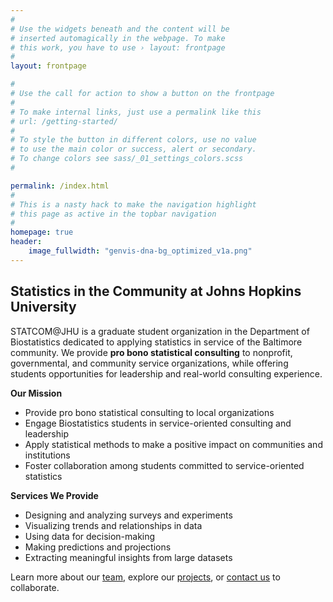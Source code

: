 ```yaml
---
#
# Use the widgets beneath and the content will be
# inserted automagically in the webpage. To make
# this work, you have to use › layout: frontpage
#
layout: frontpage

#
# Use the call for action to show a button on the frontpage
#
# To make internal links, just use a permalink like this
# url: /getting-started/
#
# To style the button in different colors, use no value
# to use the main color or success, alert or secondary.
# To change colors see sass/_01_settings_colors.scss
#

permalink: /index.html
#
# This is a nasty hack to make the navigation highlight
# this page as active in the topbar navigation
#
homepage: true
header:
    image_fullwidth: "genvis-dna-bg_optimized_v1a.png"
---
```

## Statistics in the Community at Johns Hopkins University

STATCOM@JHU is a graduate student organization in the Department of Biostatistics dedicated to applying statistics in service of the Baltimore community. We provide **pro bono statistical consulting** to nonprofit, governmental, and community service organizations, while offering students opportunities for leadership and real-world consulting experience.

**Our Mission**
- Provide pro bono statistical consulting to local organizations  
- Engage Biostatistics students in service-oriented consulting and leadership  
- Apply statistical methods to make a positive impact on communities and institutions  
- Foster collaboration among students committed to service-oriented statistics  

**Services We Provide**
- Designing and analyzing surveys and experiments  
- Visualizing trends and relationships in data  
- Using data for decision-making  
- Making predictions and projections  
- Extracting meaningful insights from large datasets  

Learn more about our [team](/team/), explore our [projects](/projects/), or [contact us](/contact/) to collaborate.
